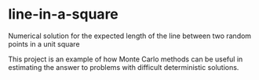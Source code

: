 # line-in-a-square
Numerical solution for the expected length of the line between two random points in a unit square

This project is an example of how Monte Carlo methods can be useful in estimating the answer to problems with difficult deterministic solutions.
